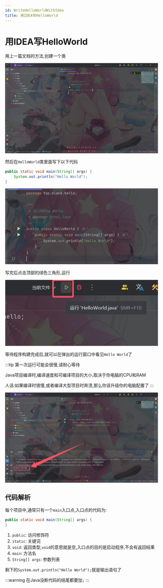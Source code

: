 ```yaml
---
id: WriteHelloWorldWithIdea
title: 用IDEA写HelloWorld
---
```


# 用IDEA写HelloWorld

用上一篇文档的方法,创建一个类

![30e95981edf2734c0839d49045cc7219626aac66](Assets/30e95981edf2734c0839d49045cc7219626aac66.png)

然后在`HelloWorld`类里面写下以下代码

```java showLineNumbers
public static void main(String[] args) {
    System.out.println("Hello World");
}
```

![dd3201852e91c4257e295a04abd0d1c5feab02bf](Assets/dd3201852e91c4257e295a04abd0d1c5feab02bf.png)

写完后点击顶部的绿色三角形,运行

![b620042b59b4d5da7fafb5e6b088b7ae432fb448](Assets/b620042b59b4d5da7fafb5e6b088b7ae432fb448.png)

等待程序构建完成后,就可以在弹出的运行窗口中看见`Hello World`了

:::tip
第一次运行可能会很慢,请耐心等待

Java项目编译时,编译速度和可编译项目的大小,取决于你电脑的CPU和RAM

人话:如果编译时很慢,或者编译大型项目时奔溃,那么你该升级你的电脑配置了
:::

![c3b9c55380368c59cd09cb7d0878808f9b485517](Assets/c3b9c55380368c59cd09cb7d0878808f9b485517.png)

## 代码解析

每个项目中,通常只有一个`main`入口点,入口点的代码为:

```java showLineNumbers
public static void main(String[] args) {
}
```

1. `public`: 访问修饰符
2. `static`: 关键词
3. `void`: 返回类型,`void`的意思就是空,入口点的目的是启动程序,不会有返回结果
4. `main`: 方法名
5. `String[] args`: 参数列表

剩下的`System.out.println("Hello World");`就是输出语句了

:::warning
在Java没断代码的结尾都要加`;`
:::
